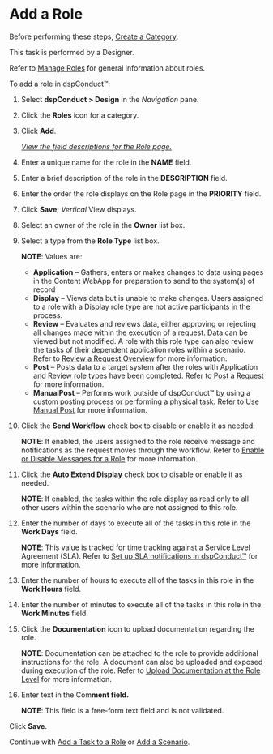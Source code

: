 # Add a Role

Before performing these steps, [Create a
Category](Create_a_Category.htm).

This task is performed by a Designer.

Refer to [Manage Roles](Manage_Roles.htm) for general information about
roles.

To add a role in dspConduct™:

1.  Select **dspConduct \> Design** in the *Navigation* pane.

2.  Click the **Roles** icon for a category.

3.  Click **Add**.
    
    *[View the field descriptions for the Role
    page.](../Page_Desc/Role_H_dspConduct.htm)*

4.  Enter a unique name for the role in the **NAME** field.

5.  Enter a brief description of the role in the **DESCRIPTION** field.

6.  Enter the order the role displays on the Role page in the
    **PRIORITY** field.

7.  Click **Save**; *Vertical* View displays.

8.  Select an owner of the role in the **Owner** list box.

9.  Select a type from the **Role Type** list box.
    
    **NOTE**: Values are:
    
      - **Application** – Gathers, enters or makes changes to data using
        pages in the Content WebApp for preparation to send to the
        system(s) of record
      - **Display** – Views data but is unable to make changes. Users
        assigned to a role with a Display role type are not active
        participants in the process.
      - **Review** – Evaluates and reviews data, either approving or
        rejecting all changes made within the execution of a request.
        Data can be viewed but not modified. A role with this role type
        can also review the tasks of their dependent application roles
        within a scenario. Refer to [Review a Request
        Overview](Post_a_Request.htm) for more information.
      - **Post** – Posts data to a target system after the roles with
        Application and Review role types have been completed. Refer to
        [Post a Request](Post_a_Request.htm#Post_a_Request) for more
        information.
      - **ManualPost** – Performs work outside of dspConduct™ by using a
        custom posting process or performing a physical task. Refer to
        [Use Manual Post](Post_a_Request.htm#Use_Manual_Post_) for more
        information.

10. Click the **Send Workflow** check box to disable or enable it as
    needed.
    
    **NOTE**: If enabled, the users assigned to the role receive message
    and notifications as the request moves through the workflow. Refer
    to [Enable or Disable Messages for a
    Role](Enable_or_Disable_Messages_for_a_Role.htm) for more
    information.

11. Click the **Auto Extend Display** check box to disable or enable it
    as needed.
    
    **NOTE**: If enabled, the tasks within the role display as read only
    to all other users within the scenario who are not assigned to this
    role.

12. Enter the number of days to execute all of the tasks in this role in
    the **Work Days** field.
    
    **NOTE**: This value is tracked for time tracking against a Service
    Level Agreement (SLA). Refer to [Set up SLA notifications in
    dspConduct™](../Config/Set_Up_SLA_Notifications.htm) for more
    information.

13. Enter the number of hours to execute all of the tasks in this role
    in the **Work Hours** field.

14. Enter the number of minutes to execute all of the tasks in this role
    in the **Work Minutes** field.

15. Click the **Documentation** icon to upload documentation regarding
    the role.
    
    **NOTE**: Documentation can be attached to the role to provide
    additional instructions for the role. A document can also be
    uploaded and exposed during execution of the role. Refer to [Upload
    Documentation at the Role
    Level](Download_Documentation_at_the_Role_Level.htm) for more
    information.

16. Enter text in the Com**ment field.**
    
    **NOTE**: This field is a free-form text field and is not validated.

Click **Save**.

Continue with [Add a Task to a Role](Add_a_Task_to_a_Role.htm) or [Add a
Scenario](Add_Scenario.htm).
